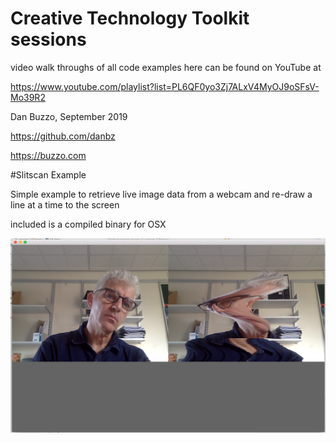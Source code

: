# Creative Technology Toolkit sessions


video walk throughs of all code examples here can be found on YouTube at

https://www.youtube.com/playlist?list=PL6QF0yo3Zj7ALxV4MyOJ9oSFsV-Mo39R2


Dan Buzzo, September 2019

https://github.com/danbz

https://buzzo.com

#Slitscan Example

Simple example to retrieve live image data from a webcam and re-draw a line at a time to the screen

included is a compiled binary for OSX

 ![screenshot](slitscan-example-screenshot.png)

